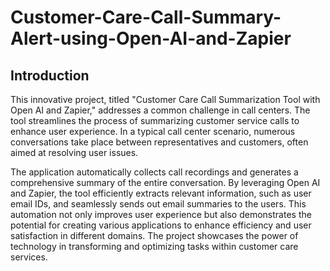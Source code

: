 # Customer-Care-Call-Summary-Alert-using-Open-AI-and-Zapier

## Introduction

This innovative project, titled "Customer Care Call Summarization Tool with Open AI and Zapier," addresses a common challenge in call centers. The tool streamlines the process of summarizing customer service calls to enhance user experience. In a typical call center scenario, numerous conversations take place between representatives and customers, often aimed at resolving user issues.

The application automatically collects call recordings and generates a comprehensive summary of the entire conversation. By leveraging Open AI and Zapier, the tool efficiently extracts relevant information, such as user email IDs, and seamlessly sends out email summaries to the users. This automation not only improves user experience but also demonstrates the potential for creating various applications to enhance efficiency and user satisfaction in different domains. The project showcases the power of technology in transforming and optimizing tasks within customer care services.

